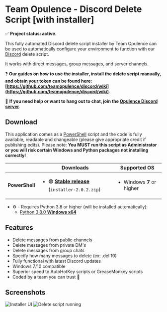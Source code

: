 # Team Opulence - Discord Delete Script [with installer]

✅ **Project status: active**.

This fully automated Discord delete script installer by Team Opulence can be used to automatically configure your environment to function with our [Discord](https://discord.com) delete script.

It works with direct messages, group messages, and server channels.

❓ **Our guides on how to use the installer, install the delete script manually, and obtain your token can be found here: [https://github.com/teamopulence/discord/wiki](https://github.com/teamopulence/discord/wiki)**.

💬 **If you need help or want to hang out to chat, join the [Opulence Discord server](https://discord.gg/VGcfmhuQfN)**.

## Download

This application comes as a [PowerShell](https://docs.microsoft.com/en-us/powershell/) script and the code is fully available, readable and changeable (please give appropriate credit if publishing edits). Please note: **You MUST run this script as Administrator or you will risk certain Windows and Python packages not installing correctly!**

<table>
  <thead>
    <tr>
      <th></th>
      <th>Downloads</th>
      <th>Supported OS</th>
    </tr>
  </thead>
  <tbody>
    <tr>
      <td><b>PowerShell</b></td>
      <td>
        <ul>
          <li>🟢 <b><a href="https://github.com/teamopulence/discord/releases/latest">Stable release</a></b> (<code>installer-2.0.2.zip</code>)</li>
        </ul>
      </td>
      <td>
        <ul>
          <li>Windows <b>7</b> or higher</li>
        </ul>
      </td>
    </tr>
  </tbody>
</table>

- ⚙️ - Requires Python 3.8 or higher (will be installed automatically):
  - [Python 3.8.0 **Windows x64**](https://www.python.org/downloads/release/python-380/)

## Features

- Delete messages from public channels
- Delete messages from private DM's
- Delete messages from group chats
- Specify how many messages to delete (ex: .del 10)
- Fully functional with latest Discord updates
- Windows 7/10 compatible 
- Superior speed to AutoHotKey scripts or GreaseMonkey scripts
- Coded by a team you can trust 🦄

## Screenshots

![Installer UI](https://i.imgur.com/KOQs7p8.png)
![Delete script running](https://i.imgur.com/YspDaKU.png)

